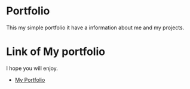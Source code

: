 # Portfolio
This my simple portfolio it have a information about me and my projects.

# Link of My portfolio
I hope you will enjoy.

- [My Portfolio](https://ranen-khlabi-portfolio.herokuapp.com/index.html)

